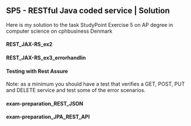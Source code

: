 ## SP5 - RESTful Java coded service | Solution

Here is my solution to the task StudyPoint Exercise 5 on AP degree in computer science on cphbusiness Denmark

####  REST_JAX-RS_ex2



#### REST_JAX-RS_ex3_errorhandlin

#### Testing with Rest Assure

Note: as a minimum you should have a test that verifies a GET, POST, PUT and DELETE service and test some of the error scenarios.

#### exam-preparation_REST_JSON

#### exam-preparation_JPA_REST_API

